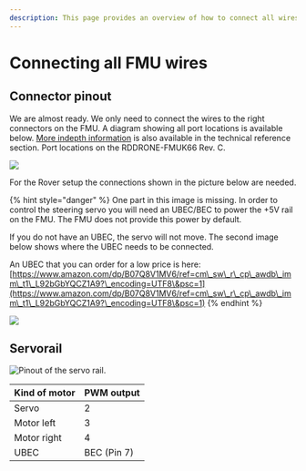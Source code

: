 ```yaml
---
description: This page provides an overview of how to connect all wires to the FMU.
---
```


# Connecting all FMU wires

## Connector pinout <a href="#connector-pinout" id="connector-pinout"></a>

We are almost ready. We only need to connect the wires to the right connectors on the FMU. A diagram showing all port locations is available below. [More indepth information](https://nxp.gitbook.io/nxp-cup/hardware-reference/connectors-and-pinout) is also available in the technical reference section. Port locations on the RDDRONE-FMUK66 Rev. C.

![](https://blobscdn.gitbook.com/v0/b/gitbook-28427.appspot.com/o/assets%2F-L9GLtb-Tz\_XaKbQu-Al%2F-Lb4JCAYBfGv\_1\_7x9Eo%2F-Lb4JfRjq6gAyj8\_67st%2Fimage.png?alt=media\&token=8574fcd2-3c55-443f-b0f2-8abe30c6f687)

For the Rover setup the connections shown in the picture below are needed.

{% hint style="danger" %}
One part in this image is missing. In order to control the steering servo you will need an UBEC/BEC to power the +5V rail on the FMU. The FMU does not provide this power by default.

If you do not have an UBEC, the servo will not move. The second image below shows where the UBEC needs to be connected.

An UBEC that you can order for a low price is here: [https://www.amazon.com/dp/B07Q8V1MV6/ref=cm\_sw\_r\_cp\_awdb\_imm\_t1\_L92bGbYQCZ1A9?\_encoding=UTF8\&psc=1](https://www.amazon.com/dp/B07Q8V1MV6/ref=cm\_sw\_r\_cp\_awdb\_imm\_t1\_L92bGbYQCZ1A9?\_encoding=UTF8\&psc=1)
{% endhint %}

![](<../../../.gitbook/assets/block\_diagram\_fmu (1).jpg>)

## Servorail

![Pinout of the servo rail.](<../../../.gitbook/assets/servo\_pinout (1).png>)

| Kind of motor | PWM output  |
| ------------- | ----------- |
| Servo         | 2           |
| Motor left    | 3           |
| Motor right   | 4           |
| UBEC          | BEC (Pin 7) |

